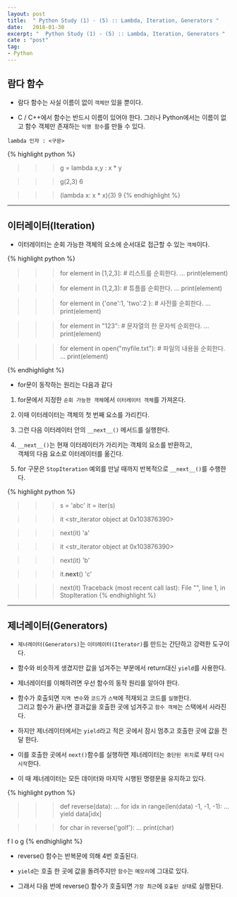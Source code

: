 ```yaml
---
layout: post
title:  " Python Study (1) - (5) :: Lambda, Iteration, Generators "
date:   2018-01-30
excerpt: "  Python Study (1) - (5) :: Lambda, Iteration, Generators "
cate : "post"
tag:
- Python
---
```



## 람다 함수

* 람다 함수는 사실 이름이 없이 `객체만` 있을 뿐이다.

* C / C++에서 함수는 반드시 이름이 있어야 한다. 그러나 Python에서는 이름이 없고 함수 객체만 존재하는 `익명 함수`를 만들 수 있다.


```
lambda 인자 : <구문>
```

{% highlight python %}
>>> g = lambda x,y : x * y

>>> g(2,3)
6

>>> (lambda x: x * x)(3)
9
{% endhighlight %}

---

## 이터레이터(Iteration)

* 이터레이터는 순회 가능한 객체의 요소에 순서대로 접근할 수 있는 `객체`이다.

{% highlight python %}
>>> for element in [1,2,3]:     # 리스트를 순회한다.
...     print(element)

>>> for element in (1,2,3):     # 튜플를 순회한다.
...     print(element)

>>> for element in {'one':1, 'two':2 }:     # 사전를 순회한다.
...     print(element)

>>> for element in "123":     # 문자열의 한 문자씩 순회한다.
...     print(element)

>>> for element in open("myfile.txt"):     # 파일의 내용을 순회한다.
...     print(element)

{% endhighlight %}

* for문이 동작하는 원리는 다음과 같다

1. for문에서 지정한 `순회 가능한 객체`에서 `이터레이터 객체`를 가져온다.

2. 이때 이터레이터는 객체의 첫 번째 요소를 가리킨다.

3. 그런 다음 이터레이터 안의 `__next__()` 메서드를 실행한다.

4. `__next__()`는 현재 이터레이터가 가리키는 객체의 요소를 반환하고, <br> 객체의 다음 요소로 이터레이터를 옮긴다.

5. for 구문은 `StopIteration` 예외를 만날 때까지 반복적으로 `__next__()`를 수행한다.


{% highlight python %}
>>> s = 'abc'
>>> it = iter(s)

>>> it
<str_iterator object at 0x103876390>

>>> next(it)
'a'

>>> it
<str_iterator object at 0x103876390>

>>> next(it)
'b'

>>> it.__next__()
'c'

>>> next(it)
Traceback (most recent call last):
  File "<stdin>", line 1, in <module>
StopIteration
{% endhighlight %}

---

## 제너레이터(Generators)

* `제너레이터(Generators)`는 `이터레이터(Iterator)`를 만드는 간단하고 강력한 도구이다.

* 함수와 비슷하게 생겼지만 값을 넘겨주는 부분에서 return대신 `yield`를 사용한다.

* 제너레이터를 이해하려면 우선 함수의 동작 원리를 알아야 한다.

* 함수가 호출되면 `지역 변수`와 `코드`가 `스택`에 적재되고 코드를 `실행`한다. <br>  그리고 함수가 끝나면 결과값을 호출한 곳에 넘겨주고 `함수 객체`는 스택에서 사라진다.

* 하지만 제너레이터에서는 `yield`라고 적은 곳에서 잠시 멈추고 호출한 곳에 값을 전달 한다.

* 이를 호출한 곳에서 `next()`함수를 실행하면 제너레이터는 `중단된 위치`로 부터 `다시 시작`한다.

* 이 때 제너레이터는 모든 데이터와 마지막 시행된 명령문을 유지하고 있다.

{% highlight python %}
>>> def reverse(data):
...     for idx in range(len(data) -1, -1, -1):
...             yield data[idx]

>>> for char in reverse('golf'):
...     print(char)

f
l
o
g
{% endhighlight %}

* reverse() 함수는 반복문에 의해 4번 호출된다.

* `yield`는 호출 한 곳에 값을 돌려주지만 `함수`는 `메모리`에 그대로 있다.

* 그래서 다음 번에 reverse() 함수가 호출되면 `가장 최근`에 `호출된 상태`로 실행된다.
